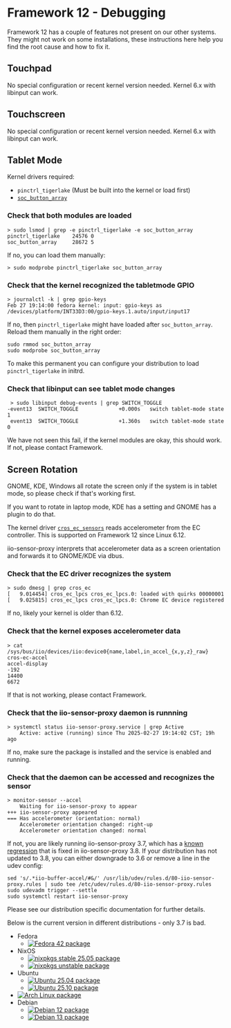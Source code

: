 # Framework 12 - Debugging

Framework 12 has a couple of features not present on our other systems.
They might not work on some installations, these instructions here help you find the root cause and how to fix it.

## Touchpad

No special configuration or recent kernel version needed.
Kernel 6.x with libinput can work.

## Touchscreen

No special configuration or recent kernel version needed.
Kernel 6.x with libinput can work.

## Tablet Mode

Kernel drivers required:

- `pinctrl_tigerlake` (Must be built into the kernel or load first)
- [`soc_button_array`](https://github.com/torvalds/linux/blob/master/drivers/input/misc/soc_button_array.c)

### Check that both modules are loaded

```
> sudo lsmod | grep -e pinctrl_tigerlake -e soc_button_array
pinctrl_tigerlake    24576 0
soc_button_array     28672 5
```

If no, you can load them manually:

```
> sudo modprobe pinctrl_tigerlake soc_button_array
```

### Check that the kernel recognized the tabletmode GPIO

```
> journalctl -k | grep gpio-keys
Feb 27 19:14:00 fedora kernel: input: gpio-keys as /devices/platform/INT33D3:00/gpio-keys.1.auto/input/input17
```

If no, then `pinctrl_tigerlake` might have loaded after `soc_button_array`.
Reload them manually in the right order:

```
sudo rmmod soc_button_array
sudo modprobe soc_button_array
```

To make this permanent you can configure your distribution to load
`pinctrl_tigerlake` in initrd.

### Check that libinput can see tablet mode changes

```
 > sudo libinput debug-events | grep SWITCH_TOGGLE
-event13  SWITCH_TOGGLE           	+0.000s   switch tablet-mode state 1
 event13  SWITCH_TOGGLE           	+1.360s   switch tablet-mode state 0
```

We have not seen this fail, if the kernel modules are okay, this should work.
If not, please contact Framework.

## Screen Rotation

GNOME, KDE, Windows all rotate the screen only if the system is in tablet mode,
so please check if that's working first.

If you want to rotate in laptop mode, KDE has a setting and GNOME has a plugin to do that.

The kernel driver
[`cros_ec_sensors`](https://github.com/torvalds/linux/blob/master/drivers/iio/common/cros_ec_sensors/cros_ec_sensors.c)
reads accelerometer from the EC controller. This is supported on Framework 12
since Linux 6.12.

iio-sensor-proxy interprets that accelerometer data as a screen orientation and
forwards it to GNOME/KDE via dbus.

### Check that the EC driver recognizes the system

```
> sudo dmesg | grep cros_ec
[	9.014454] cros_ec_lpcs cros_ec_lpcs.0: loaded with quirks 00000001
[	9.025815] cros_ec_lpcs cros_ec_lpcs.0: Chrome EC device registered
```

If no, likely your kernel is older than 6.12.

### Check that the kernel exposes accelerometer data

```
> cat /sys/bus/iio/devices/iio:device0{name,label,in_accel_{x,y,z}_raw}
cros-ec-accel
accel-display
-192
14400
6672
```

If that is not working, please contact Framework.

### Check that the iio-sensor-proxy daemon is runnning

```
> systemctl status iio-sensor-proxy.service | grep Active
 	Active: active (running) since Thu 2025-02-27 19:14:02 CST; 19h ago
```

If no, make sure the package is installed and the service is enabled and running.


### Check that the daemon can be accessed and recognizes the sensor

```
> monitor-sensor --accel
	Waiting for iio-sensor-proxy to appear
+++ iio-sensor-proxy appeared
=== Has accelerometer (orientation: normal)
	Accelerometer orientation changed: right-up
	Accelerometer orientation changed: normal
```

If not, you are likely running iio-sensor-proxy 3.7, which has a
[known regression](https://gitlab.freedesktop.org/hadess/iio-sensor-proxy/-/merge_requests/400)
that is fixed in iio-sensor-proxy 3.8.
If your distribution has not updated to 3.8, you can either downgrade to
3.6 or remove a line in the udev config:

```
sed 's/.*iio-buffer-accel/#&/' /usr/lib/udev/rules.d/80-iio-sensor-proxy.rules | sudo tee /etc/udev/rules.d/80-iio-sensor-proxy.rules
sudo udevadm trigger --settle
sudo systemctl restart iio-sensor-proxy
```

Please see our distribution specific documentation for further details.

Below is the current version in different distributions - only 3.7 is bad.

- Fedora
  - [![Fedora 42 package](https://repology.org/badge/version-for-repo/fedora_42/iio-sensor-proxy.svg)](https://repology.org/project/iio-sensor-proxy/versions)
- NixOS
  - [![nixpkgs stable 25.05 package](https://repology.org/badge/version-for-repo/nix_stable_25_05/iio-sensor-proxy.svg)](https://repology.org/project/iio-sensor-proxy/versions)
  - [![nixpkgs unstable package](https://repology.org/badge/version-for-repo/nix_unstable/iio-sensor-proxy.svg)](https://repology.org/project/iio-sensor-proxy/versions)
- Ubuntu
  - [![Ubuntu 25.04 package](https://repology.org/badge/version-for-repo/ubuntu_25_04/iio-sensor-proxy.svg)](https://repology.org/project/iio-sensor-proxy/versions)
  - [![Ubuntu 25.10 package](https://repology.org/badge/version-for-repo/ubuntu_25_10/iio-sensor-proxy.svg)](https://repology.org/project/iio-sensor-proxy/versions)
- [![Arch Linux package](https://repology.org/badge/version-for-repo/arch/iio-sensor-proxy.svg)](https://repology.org/project/iio-sensor-proxy/versions)
- Debian
  - [![Debian 12 package](https://repology.org/badge/version-for-repo/debian_12/iio-sensor-proxy.svg)](https://repology.org/project/iio-sensor-proxy/versions)
  - [![Debian 13 package](https://repology.org/badge/version-for-repo/debian_13/iio-sensor-proxy.svg)](https://repology.org/project/iio-sensor-proxy/versions)
